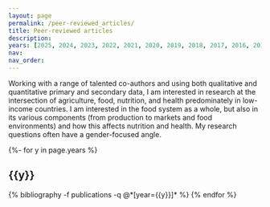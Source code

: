```yaml
---
layout: page
permalink: /peer-reviewed_articles/
title: Peer-reviewed articles
description:
years: [2025, 2024, 2023, 2022, 2021, 2020, 2019, 2018, 2017, 2016, 2015, 2014, 2013, 2012, 2011]
nav:
nav_order:
---
```



<!-- _pages/publications.md -->

Working with a range of talented co-authors and using both qualitative and quantitative primary and secondary data, I am interested in research at the intersection of agriculture, food, nutrition, and health predominately in low-income countries. I am interested in the food system as a whole, but also in its various components (from production to markets and food environments) and how this affects nutrition and health. My research questions often have a gender-focused angle.



<div id="publicationList" class="publications">
 
{%- for y in page.years %}
  <h2 class="year">{{y}}</h2>
  {% bibliography -f publications -q @*[year={{y}}]* %}
{% endfor %}

</div>